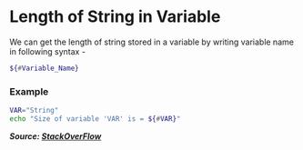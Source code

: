 # Length of String in Variable

We can get the length of string stored in a variable by writing variable name in following syntax -

```bash
${#Variable_Name}
```

### Example

```bash
VAR="String"
echo "Size of variable 'VAR' is = ${#VAR}"
```

***Source: [StackOverFlow](https://stackoverflow.com/a/17368090)***
